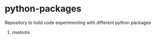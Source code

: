 # python-packages
Repository to hold code experimenting with different python packages

1. nsetools

